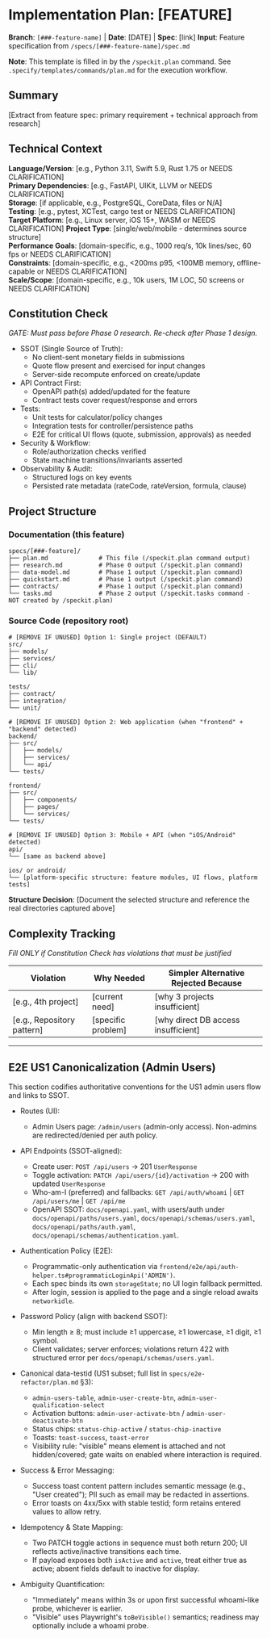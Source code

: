 # Implementation Plan: [FEATURE]

**Branch**: `[###-feature-name]` | **Date**: [DATE] | **Spec**: [link]
**Input**: Feature specification from `/specs/[###-feature-name]/spec.md`

**Note**: This template is filled in by the `/speckit.plan` command. See `.specify/templates/commands/plan.md` for the execution workflow.

## Summary

[Extract from feature spec: primary requirement + technical approach from research]

## Technical Context

<!--
  ACTION REQUIRED: Replace the content in this section with the technical details
  for the project. The structure here is presented in advisory capacity to guide
  the iteration process.
-->

**Language/Version**: [e.g., Python 3.11, Swift 5.9, Rust 1.75 or NEEDS CLARIFICATION]  
**Primary Dependencies**: [e.g., FastAPI, UIKit, LLVM or NEEDS CLARIFICATION]  
**Storage**: [if applicable, e.g., PostgreSQL, CoreData, files or N/A]  
**Testing**: [e.g., pytest, XCTest, cargo test or NEEDS CLARIFICATION]  
**Target Platform**: [e.g., Linux server, iOS 15+, WASM or NEEDS CLARIFICATION]
**Project Type**: [single/web/mobile - determines source structure]  
**Performance Goals**: [domain-specific, e.g., 1000 req/s, 10k lines/sec, 60 fps or NEEDS CLARIFICATION]  
**Constraints**: [domain-specific, e.g., <200ms p95, <100MB memory, offline-capable or NEEDS CLARIFICATION]  
**Scale/Scope**: [domain-specific, e.g., 10k users, 1M LOC, 50 screens or NEEDS CLARIFICATION]

## Constitution Check

*GATE: Must pass before Phase 0 research. Re-check after Phase 1 design.*

- SSOT (Single Source of Truth):
  - No client-sent monetary fields in submissions
  - Quote flow present and exercised for input changes
  - Server-side recompute enforced on create/update
- API Contract First:
  - OpenAPI path(s) added/updated for the feature
  - Contract tests cover request/response and errors
- Tests:
  - Unit tests for calculator/policy changes
  - Integration tests for controller/persistence paths
  - E2E for critical UI flows (quote, submission, approvals) as needed
- Security & Workflow:
  - Role/authorization checks verified
  - State machine transitions/invariants asserted
- Observability & Audit:
  - Structured logs on key events
  - Persisted rate metadata (rateCode, rateVersion, formula, clause)

## Project Structure

### Documentation (this feature)

```
specs/[###-feature]/
├── plan.md              # This file (/speckit.plan command output)
├── research.md          # Phase 0 output (/speckit.plan command)
├── data-model.md        # Phase 1 output (/speckit.plan command)
├── quickstart.md        # Phase 1 output (/speckit.plan command)
├── contracts/           # Phase 1 output (/speckit.plan command)
└── tasks.md             # Phase 2 output (/speckit.tasks command - NOT created by /speckit.plan)
```

### Source Code (repository root)
<!--
  ACTION REQUIRED: Replace the placeholder tree below with the concrete layout
  for this feature. Delete unused options and expand the chosen structure with
  real paths (e.g., apps/admin, packages/something). The delivered plan must
  not include Option labels.
-->

```
# [REMOVE IF UNUSED] Option 1: Single project (DEFAULT)
src/
├── models/
├── services/
├── cli/
└── lib/

tests/
├── contract/
├── integration/
└── unit/

# [REMOVE IF UNUSED] Option 2: Web application (when "frontend" + "backend" detected)
backend/
├── src/
│   ├── models/
│   ├── services/
│   └── api/
└── tests/

frontend/
├── src/
│   ├── components/
│   ├── pages/
│   └── services/
└── tests/

# [REMOVE IF UNUSED] Option 3: Mobile + API (when "iOS/Android" detected)
api/
└── [same as backend above]

ios/ or android/
└── [platform-specific structure: feature modules, UI flows, platform tests]
```

**Structure Decision**: [Document the selected structure and reference the real
directories captured above]

## Complexity Tracking

*Fill ONLY if Constitution Check has violations that must be justified*

| Violation | Why Needed | Simpler Alternative Rejected Because |
|-----------|------------|-------------------------------------|
| [e.g., 4th project] | [current need] | [why 3 projects insufficient] |
| [e.g., Repository pattern] | [specific problem] | [why direct DB access insufficient] |

---

## E2E US1 Canonicalization (Admin Users)

This section codifies authoritative conventions for the US1 admin users flow and links to SSOT.

- Routes (UI):
  - Admin Users page: `/admin/users` (admin-only access). Non-admins are redirected/denied per auth policy.

- API Endpoints (SSOT-aligned):
  - Create user: `POST /api/users` → 201 `UserResponse`
  - Toggle activation: `PATCH /api/users/{id}/activation` → 200 with updated `UserResponse`
  - Who-am-I (preferred) and fallbacks: `GET /api/auth/whoami` | `GET /api/users/me` | `GET /api/me`
  - OpenAPI SSOT: `docs/openapi.yaml`, with users/auth under `docs/openapi/paths/users.yaml`, `docs/openapi/schemas/users.yaml`, `docs/openapi/paths/auth.yaml`, `docs/openapi/schemas/authentication.yaml`.

- Authentication Policy (E2E):
  - Programmatic-only authentication via `frontend/e2e/api/auth-helper.ts#programmaticLoginApi('ADMIN')`.
  - Each spec binds its own `storageState`; no UI login fallback permitted.
  - After login, session is applied to the page and a single reload awaits `networkidle`.

- Password Policy (align with backend SSOT):
  - Min length ≥ 8; must include ≥1 uppercase, ≥1 lowercase, ≥1 digit, ≥1 symbol.
  - Client validates; server enforces; violations return 422 with structured error per `docs/openapi/schemas/users.yaml`.

- Canonical data-testid (US1 subset; full list in `specs/e2e-refactor/plan.md` §3):
  - `admin-users-table`, `admin-user-create-btn`, `admin-user-qualification-select`
  - Activation buttons: `admin-user-activate-btn` / `admin-user-deactivate-btn`
  - Status chips: `status-chip-active` / `status-chip-inactive`
  - Toasts: `toast-success`, `toast-error`
  - Visibility rule: "visible" means element is attached and not hidden/covered; gate waits on enabled where interaction is required.

- Success & Error Messaging:
  - Success toast content pattern includes semantic message (e.g., "User created"); PII such as email may be redacted in assertions.
  - Error toasts on 4xx/5xx with stable testid; form retains entered values to allow retry.

- Idempotency & State Mapping:
  - Two PATCH toggle actions in sequence must both return 200; UI reflects active/inactive transitions each time.
  - If payload exposes both `isActive` and `active`, treat either true as active; absent fields default to inactive for display.

- Ambiguity Quantification:
  - "Immediately" means within 3s or upon first successful whoami-like probe, whichever is earlier.
  - "Visible" uses Playwright's `toBeVisible()` semantics; readiness may optionally include a whoami probe.
